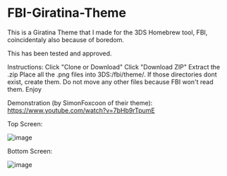 # FBI-Giratina-Theme
This is a Giratina Theme that I made for the 3DS Homebrew tool, FBI, coincidentaly also because of boredom.

This has been tested and approved.

Instructions: Click "Clone or Download" Click "Download ZIP" Extract the .zip Place all the .png files into 3DS:/fbi/theme/. If those directories dont exist, create them. Do not move any other files because FBI won't read them. Enjoy

Demonstration (by SimonFoxcoon of their theme): https://www.youtube.com/watch?v=7bHb9rTpumE

Top Screen:

![image](https://github.com/GrewdonGaming21/FBI-Giratina-Theme/blob/main/theme/top_screen_bg.png?raw=true)

Bottom Screen:

![image](https://github.com/GrewdonGaming21/FBI-Giratina-Theme/blob/main/theme/bottom_screen_bg.png?raw=true)
